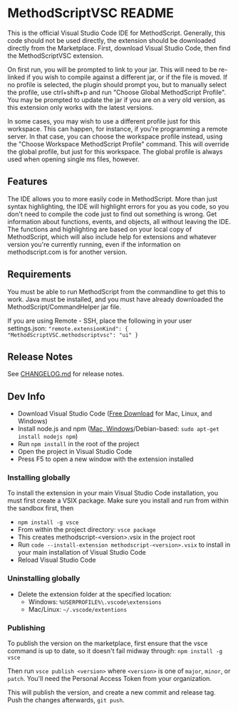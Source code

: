 # MethodScriptVSC README

This is the official Visual Studio Code IDE for MethodScript. Generally, this code should not be used directly, the extension should be downloaded
directly from the Marketplace. First, download Visual Studio Code, then find the MethodScriptVSC extension.

On first run, you will be prompted to link to your jar. This will need to be re-linked if you wish to compile against a different jar, or if the
file is moved. If no profile is selected, the plugin should prompt you, but to manually select the profile, use ctrl+shift+p and run
"Choose Global MethodScript Profile". You may be prompted to update the jar if you are on a very old version, as this extension only works with
the latest versions.

In some cases, you may wish to use a different profile just for this workspace. This can happen, for instance, 
if you're programming a remote server. In that case, you can choose the workspace profile instead, using the 
"Choose Workspace MethodScript Profile" command. This will override the global profile, but just for this 
workspace. The global profile is always used when opening single ms files, however.

## Features

The IDE allows you to more easily code in MethodScript. More than just syntax highlighting, the IDE will highlight errors for you as you code, so
you don't need to compile the code just to find out something is wrong. Get information about functions, events, and objects, all without leaving
the IDE. The functions and highlighting are based on your local copy of MethodScript, which will also include help for extensions and whatever
version you're currently running, even if the information on methodscript.com is for another version.

## Requirements

You must be able to run MethodScript from the commandline to get this to work. Java must be installed, and you must have already downloaded the
MethodScript/CommandHelper jar file.

If you are using Remote - SSH, place the following in your user settings.json:
`"remote.extensionKind": {
    "MethodScriptVSC.methodscriptvsc": "ui"
}`

## Release Notes

See [CHANGELOG.md](CHANGELOG.md) for release notes.

## Dev Info

- Download Visual Studio Code ([Free Download](https://code.visualstudio.com/Download) for Mac, Linux, and Windows)
- Install node.js and npm ([Mac, Windows](https://nodejs.org/en/download/)/Debian-based: `sudo apt-get install nodejs npm`)
- Run `npm install` in the root of the project
- Open the project in Visual Studio Code
- Press F5 to open a new window with the extension installed

### Installing globally

To install the extension in your main Visual Studio Code installation, you must first create a VSIX package.
Make sure you install and run from within the sandbox first, then

- `npm install -g vsce`
- From within the project directory: `vsce package`
- This creates methodscript-&lt;version&gt;.vsix in the project root
- Run `code --install-extension methodscript-<version>.vsix` to install in your main installation of Visual Studio Code
- Reload Visual Studio Code

### Uninstalling globally

- Delete the extension folder at the specified location:
    - Windows: `%USERPROFILE%\.vscode\extensions`
    - Mac/Linux: `~/.vscode/extentions`

### Publishing

To publish the version on the marketplace, first ensure that the vsce command is up to date,
so it doesn't fail midway through: `npm install -g vsce`

Then run `vsce publish <version>` where `<version>` is one of `major`,
`minor`, or `patch`. You'll need the Personal Access Token from your organization.

This will publish the version, and create a new commit and release tag. Push the changes
afterwards, `git push`.
